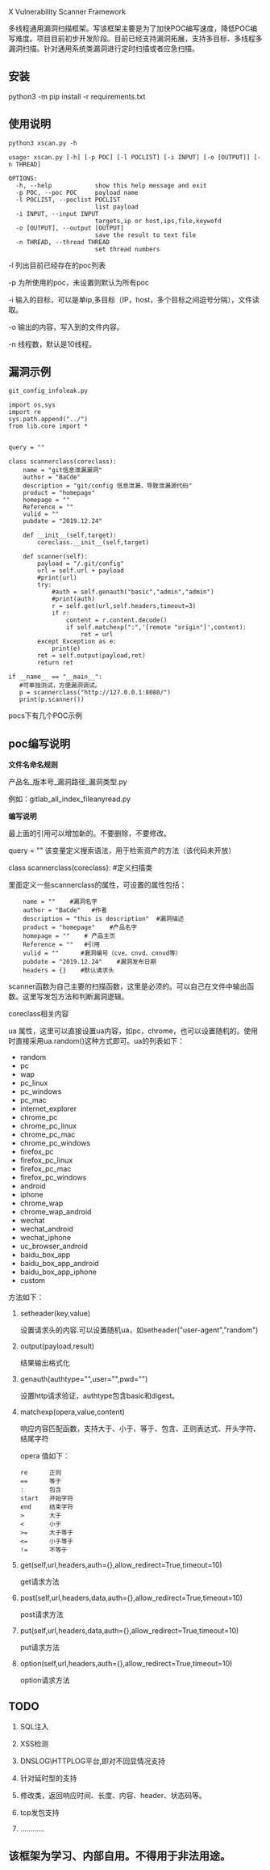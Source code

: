 X Vulnerability Scanner Framework

多线程通用漏洞扫描框架。写该框架主要是为了加快POC编写速度，降低POC编写难度。项目目前初步开发阶段。目前已经支持漏洞拓展，支持多目标、多线程多漏洞扫描。针对通用系统类漏洞进行定时扫描或者应急扫描。

## 安装
python3 -m pip install -r requirements.txt

## 使用说明
```
python3 xscan.py -h

usage: xscan.py [-h] [-p POC] [-l POCLIST] [-i INPUT] [-o [OUTPUT]] [-n THREAD]

OPTIONS:
  -h, --help            show this help message and exit
  -p POC, --poc POC     payload name
  -l POCLIST, --poclist POCLIST
                        list payload
  -i INPUT, --input INPUT
                        targets,ip or host,ips,file,keywofd
  -o [OUTPUT], --output [OUTPUT]
                        save the result to text file
  -n THREAD, --thread THREAD
                        set thread numbers
```

-l 列出目前已经存在的poc列表

-p 为所使用的poc，未设置则默认为所有poc

-i 输入的目标，可以是单ip,多目标（IP，host，多个目标之间逗号分隔），文件读取。

-o 输出的内容，写入到的文件内容。

-n 线程数，默认是10线程。

## 漏洞示例
`git_config_infoleak.py`

```
import os,sys
import re
sys.path.append("../")
from lib.core import *


query = ""

class scannerclass(coreclass):
    name = "git信息泄漏漏洞"
    author = "BaCde"
    description = "git/config 信息泄漏，导致泄漏源代码"
    product = "homepage"
    homepage = ""
    Reference = ""
    vulid = ""
    pubdate = "2019.12.24"

    def __init__(self,target):
        coreclass.__init__(self,target)

    def scanner(self):
        payload = "/.git/config"
        url = self.url + payload
        #print(url)
        try:
            #auth = self.genauth("basic","admin","admin")
            #print(auth)
            r = self.get(url,self.headers,timeout=3)
            if r:
                content = r.content.decode()
                if self.matchexp(":",'[remote "origin"]',content):
                    ret = url
        except Exception as e:
            print(e)
        ret = self.output(payload,ret)
        return ret

if __name__ == "__main__":
   #可单独测试，方便漏洞调试。
   p = scannerclass("http://127.0.0.1:8080/")
   print(p.scanner())
```

pocs下有几个POC示例

## poc编写说明

**文件名命名规则**

产品名_版本号_漏洞路径_漏洞类型.py

例如：gitlab_all_index_fileanyread.py

**编写说明**

最上面的引用可以增加新的。不要删除，不要修改。

query = ""  该变量定义搜索语法，用于检索资产的方法（该代码未开放）

class scannerclass(coreclass):  #定义扫描类

里面定义一些scannerclass的属性，可设置的属性包括：

```
    name = ""    #漏洞名字
    author = "BaCde"   #作者
    description = "this is description"  #漏洞描述
    product = "homepage"    #产品名字
    homepage = ""    # 产品主页
    Reference = ""   #引用
    vulid = ""      #漏洞编号（cve、cnvd、cnnvd等）
    pubdate = "2019.12.24"    #漏洞发布日期
    headers = {}    #默认请求头
```

scanner函数为自己主要的扫描函数，这里是必须的。可以自己在文件中输出函数。这里写发包方法和判断漏洞逻辑。

coreclass相关内容

ua 属性，这里可以直接设置ua内容，如pc，chrome，也可以设置随机的。使用时直接采用ua.random()这种方式即可。ua的列表如下：

* random
* pc
* wap
* pc_linux
* pc_windows
* pc_mac
* internet_explorer
* chrome_pc
* chrome_pc_linux
* chrome_pc_mac
* chrome_pc_windows
* firefox_pc
* firefox_pc_linux
* firefox_pc_mac
* firefox_pc_windows
* android
* iphone
* chrome_wap
* chrome_wap_android
* wechat
* wechat_android
* wechat_iphone
* uc_browser_android
* baidu_box_app
* baidu_box_app_android
* baidu_box_app_iphone
* custom

方法如下：

1. setheader(key,value)

   设置请求头的内容.可以设置随机ua，如setheader("user-agent","random")

2. output(payload,result)

   结果输出格式化

3. genauth(authtype="",user="",pwd="")

   设置http请求验证，authtype包含basic和digest。

4. matchexp(opera,value,content)

   响应内容匹配函数，支持大于、小于、等于、包含、正则表达式、开头字符、结尾字符


   opera 值如下：
   ```
   re      正则
   ==      等于
   :       包含
   start   开始字符
   end     结束字符
   >       大于
   <       小于
   >=      大于等于
   <=      小于等于
   !=      不等于
   ```

5. get(self,url,headers,auth={},allow_redirect=True,timeout=10)

   get请求方法

6. post(self,url,headers,data,auth={},allow_redirect=True,timeout=10)

   post请求方法

7. put(self,url,headers,data,auth={},allow_redirect=True,timeout=10)

   put请求方法

8. option(self,url,headers,auth={},allow_redirect=True,timeout=10)

   option请求方法

## TODO
   1. SQL注入

   2. XSS检测

   3. DNSLOG\HTTPLOG平台,即对不回显情况支持

   4. 针对延时型的支持

   5. 修改类，返回响应时间、长度、内容、header、状态码等。

   6. tcp发包支持

   7. …………

## 该框架为学习、内部自用。不得用于非法用途。